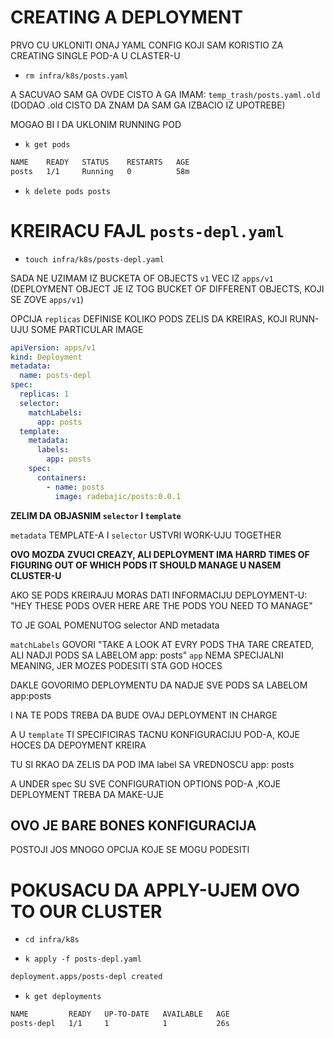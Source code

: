 # CREATING A DEPLOYMENT

PRVO CU UKLONITI ONAJ YAML CONFIG KOJI SAM KORISTIO ZA CREATING SINGLE POD-A U CLASTER-U

- `rm infra/k8s/posts.yaml`

A SACUVAO SAM GA OVDE CISTO A GA IMAM: `temp_trash/posts.yaml.old` (DODAO .old CISTO DA ZNAM DA SAM GA IZBACIO IZ UPOTREBE)

MOGAO BI I DA UKLONIM RUNNING POD

- `k get pods`

```zsh
NAME    READY   STATUS    RESTARTS   AGE
posts   1/1     Running   0          58m
```
- `k delete pods posts`

# KREIRACU FAJL `posts-depl.yaml`

- `touch infra/k8s/posts-depl.yaml`

SADA NE UZIMAM IZ BUCKETA OF OBJECTS `v1` VEC IZ `apps/v1` (DEPLOYMENT OBJECT JE IZ TOG BUCKET OF DIFFERENT OBJECTS, KOJI SE ZOVE `apps/v1`)

OPCIJA `replicas` DEFINISE KOLIKO PODS ZELIS DA KREIRAS, KOJI RUNN-UJU SOME PARTICULAR IMAGE

```yaml
apiVersion: apps/v1
kind: Deployment
metadata:
  name: posts-depl
spec:
  replicas: 1
  selector:
    matchLabels:
      app: posts
  template:
    metadata:
      labels:
        app: posts
    spec:
      containers:
        - name: posts
          image: radebajic/posts:0.0.1

```

**ZELIM DA OBJASNIM `selector` I `template`**

`metadata` TEMPLATE-A I `selector` USTVRI WORK-UJU TOGETHER

**OVO MOZDA ZVUCI CREAZY, ALI DEPLOYMENT IMA HARRD TIMES OF FIGURING OUT OF WHICH PODS IT SHOULD MANAGE U NASEM CLUSTER-U**

AKO SE PODS KREIRAJU MORAS DATI INFORMACIJU DEPLOYMENT-U: "HEY THESE PODS OVER HERE ARE THE PODS YOU NEED TO MANAGE"

TO JE GOAL POMENUTOG selector AND metadata

`matchLabels` GOVORI "TAKE A LOOK AT EVRY PODS THA TARE CREATED, ALI NADJI PODS SA LABELOM app: posts"
`app` NEMA SPECIJALNI MEANING, JER MOZES PODESITI STA GOD HOCES

DAKLE GOVORIMO DEPLOYMENTU DA NADJE SVE PODS SA LABELOM app:posts

I NA TE PODS TREBA DA BUDE OVAJ DEPLOYMENT IN CHARGE

A U `template` TI SPECIFICIRAS TACNU KONFIGURACIJU POD-A, KOJE HOCES DA DEPOYMENT KREIRA

TU SI RKAO DA ZELIS DA POD IMA label SA VREDNOSCU app: posts

A UNDER spec SU SVE CONFIGURATION OPTIONS POD-A ,KOJE DEPLOYMENT TREBA DA MAKE-UJE

## OVO JE BARE BONES KONFIGURACIJA

POSTOJI JOS MNOGO OPCIJA KOJE SE MOGU PODESITI

# POKUSACU DA APPLY-UJEM OVO TO OUR CLUSTER

- `cd infra/k8s`

- `k apply -f posts-depl.yaml`

```zsh
deployment.apps/posts-depl created
```

- `k get deployments`

```zsh
NAME         READY   UP-TO-DATE   AVAILABLE   AGE
posts-depl   1/1     1            1           26s
```
